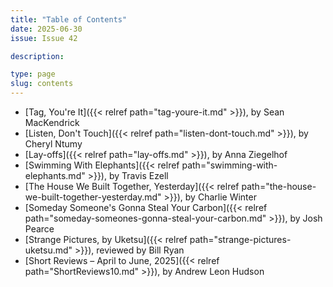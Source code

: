 ```yaml
---
title: "Table of Contents"
date: 2025-06-30
issue: Issue 42

description: 

type: page
slug: contents
---
```


- [Tag, You're It]({{< relref path="tag-youre-it.md" >}}), by Sean MacKendrick
- [Listen, Don't Touch]({{< relref path="listen-dont-touch.md" >}}), by Cheryl Ntumy
- [Lay-offs]({{< relref path="lay-offs.md" >}}), by Anna Ziegelhof
- [Swimming With Elephants]({{< relref path="swimming-with-elephants.md" >}}), by Travis Ezell
- [The House We Built Together, Yesterday]({{< relref path="the-house-we-built-together-yesterday.md" >}}), by Charlie Winter
- [Someday Someone's Gonna Steal Your Carbon]({{< relref path="someday-someones-gonna-steal-your-carbon.md" >}}), by Josh Pearce
- [Strange Pictures, by Uketsu]({{< relref path="strange-pictures-uketsu.md" >}}), reviewed by Bill Ryan
- [Short Reviews – April to June, 2025]({{< relref path="ShortReviews10.md" >}}), by Andrew Leon Hudson
